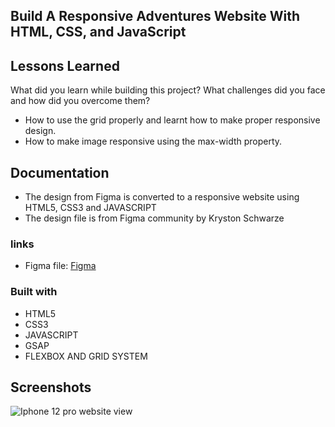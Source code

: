 ## Build A Responsive Adventures Website With HTML, CSS, and JavaScript

## Lessons Learned

What did you learn while building this project? What challenges did you face and how did you overcome them?

- How to use the grid properly and learnt how to make proper responsive design.
- How to make image responsive using the max-width property.
## Documentation

- The design from Figma is converted to a responsive website using HTML5, CSS3    and JAVASCRIPT
- The design file is from Figma community by Kryston Schwarze

### links

- Figma file: [Figma](https://www.figma.com/community/file/788675347108478517)

### Built with

- HTML5
- CSS3
- JAVASCRIPT
- GSAP
- FLEXBOX AND GRID SYSTEM
## Screenshots

![Iphone 12 pro website view ](/iphone12pro.png)



